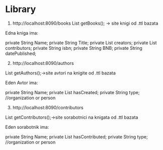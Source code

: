 # Library

1.	http://localhost:8090/books
   List<Book> getBooks(); -> site knigi od .ttl bazata
  
   Edna kniga ima:
   
private String Name;
private String Title;
private List<String> creators;
private List<String> contributors;
private String isbn;
private String BNB;
private String datePublished;

2.	http://localhost:8090/authors

   List<Author> getAuthors();->site avtori na knigite od .ttl bazata
  
   Eden Avtor ima:

private String Name;
private List<String> hasCreated;
private String type; //organization or person

3.	http://localhost:8090/contributors
    
   List<Contributor> getContributors();->site sorabotnici na knigata od .ttl bazata

   Eden sorabotnik ima:
   
private String Name;
private List<String> hasContributed;
private String type; //organization or person
